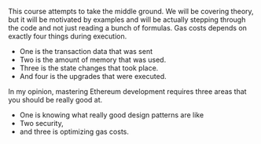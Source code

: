 This course attempts to take the middle ground.
We will be covering theory, but it will be motivated by examples and will be actually stepping through the code and not just reading a bunch of formulas.
Gas costs depends on exactly four things during execution.

- One is the transaction data that was sent
- Two is the amount of memory that was used.
- Three is the state changes that took place.
- And four is the upgrades that were executed.

In my opinion, mastering Ethereum development requires three areas that you should be really good at.

- One is knowing what really good design patterns are like
- Two security,
- and three is optimizing gas costs.